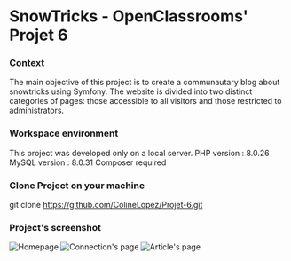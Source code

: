 # SnowTricks - OpenClassrooms' Projet 6

### Context 

The main objective of this project is to create a communautary blog about snowtricks using Symfony. The website is divided into two distinct categories of pages: those accessible to all visitors and those restricted to administrators.


### Workspace environment 

This project was developed only on a local server. 
PHP version : 8.0.26
MySQL version : 8.0.31
Composer required

### Clone Project on your machine 

git clone https://github.com/ColineLopez/Projet-6.git

### Project's screenshot

![Homepage](images/readme/home.png)
![Connection's page](images/readme/login.png)
![Article's page](images/readme/article.png)
